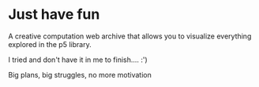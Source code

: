 # Just have fun

A creative computation web archive that allows you to visualize everything explored in the p5 library.

I tried and don't have it in me to finish.... :')

Big plans, big struggles, no more motivation
